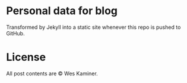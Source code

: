 # Personal data for blog
Transformed by Jekyll into a static site whenever this repo is pushed to GitHub.

# License
All post contents are © Wes Kaminer. 

